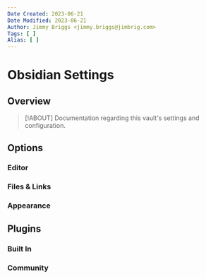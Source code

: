 ```yaml
---
Date Created: 2023-06-21
Date Modified: 2023-06-21
Author: Jimmy Briggs <jimmy.briggs@jimbrig.com>
Tags: [ ]
Alias: [ ]
---
```


# Obsidian Settings

## Overview

> [!ABOUT] Documentation regarding this vault's settings and configuration.

## Options

### Editor

### Files & Links

### Appearance

## Plugins

### Built In


### Community




